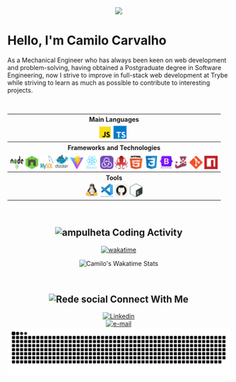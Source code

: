 <div align="center">
  <img src="https://capsule-render.vercel.app/api?type=waving&color=gradient&height=250&section=header&text=Camilo%20Carvalho&animation=scaleIn&fontSize=70&fontAlignY=35&desc=%20Jr%20Full%20Stack%20Developer%20">
</div>

<h1>
  Hello, I'm Camilo Carvalho
</h1>
<p>As a Mechanical Engineer who has always been keen on web development and problem-solving, having obtained a Postgraduate degree in Software Engineering, now I strive to improve in full-stack web development at Trybe while striving to learn as much as possible to contribute to interesting projects.</p>
<br>

<div align="center">
  <p align="center">
    <table align="center">
      <tr align="center">
        <th>Main Languages</th>
      </tr>
      <tr>
        <td align="center">
          <img title="javascript" src="img/vscode-icons--file-type-js-official.svg" width="30" height="30"/>
          <img title="typescript" src="img/devicon--typescript.svg" width="30" height="30"/>&nbsp;&nbsp;
        </td>
      </tr>
      <tr align="center">
        <th>Frameworks and Technologies</th>
      </tr>
      <tr align="center">
        <td>
          <img title="nodejs" src="img/logos--nodejs.svg" width="30" height="30"/>
          <img title="nodemon" src="img//logos--nodemon.svg" width="30" height="30"/>
          <img title="mysql" src="img/logos--mysql.svg" width="30" height="30"/>
          <img title="docker" src="img/devicon--docker-wordmark.svg" width="30" height="35"/>
          <img title="vitest" src="img/logos--vitejs.svg" width="30" height="30"/>
          <img title="react" src="img/devicon--react-wordmark.svg" width="30" height="30"/>
          <img title="redux" src="img/skill-icons--redux.svg" width="30" height="30"/>
          <img title="react testing library" src="img/logos--testing-library.svg" width="30" height="30"/>
          <img title="html" src="img/logos--html-5.svg" width="30" height="30"/>
          <img title="css" src="img/devicon--css3.svg" width="30" height="30"/>
          <img title="bootstrap" src="img/devicon--bootstrap-wordmark.svg" width="30" height="30"/>
          <img title="jest" src="img/logos--jest.svg" width="30" height="30"/>
          <img title="git" src="img/devicon--git.svg" width="30" height="30"/>
          <img title="npm" src="img/logos--npm-icon.svg" width="30" height="30"/>
        </td>
      </tr>
      <tr align="center">
        <th>Tools</th>
      </tr>
      <tr align="center">
        <td>
          <img title="linux" src="img/logos--linux-tux.svg" width="30" height="30"/>
          <img title="vscode" src="img/devicon--vscode-wordmark.svg" width="30" height="30"/>
          <img title="github" src="img/skill-icons--github-light.svg" width="30" height="30"/>
          <img title="bash" src="img/logos--bash-icon.svg" width="30" height="30"/>
        </td>
      </tr>
    </table>
  </p>
</div>

<br>

<div align="center">
  <h2> 
    <img src="https://github.com/CamiloACarvalho/CamiloACarvalho/assets/111397870/84cce8c3-31e6-42ee-86e5-2d54391888ee" alt="ampulheta" width="25">
    Coding Activity 
  </h2>

  [![wakatime](https://wakatime.com/badge/user/3c73f47e-58e6-43a1-8029-aa85bb7a7fb5.svg)](https://wakatime.com/@3c73f47e-58e6-43a1-8029-aa85bb7a7fb5)
    
  ![Camilo's Wakatime Stats](https://github-readme-stats.vercel.app/api/wakatime?username=CamiloACarvalho&layout=compact)
    
</div>
<br>

<h2 align="center">
  <img src="https://github.com/CamiloACarvalho/CamiloACarvalho/assets/111397870/dabcbe1c-8fa5-4bbe-9be6-284dd55057d1" alt="Rede social" width="25">
  Connect With Me
</h2>
<div align="center">
    <a href="https://www.linkedin.com/in/camiloaugustocarvalho/">
        <img src="https://github.com/CamiloACarvalho/CamiloACarvalho/assets/111397870/c6b70630-cd39-4eaa-ba82-6264fb6e171f" alt="Linkedin" width="50" />
    </a>
</div>
<div align="center">
    <a href="mailto:camilo.carvalho@engenharia.ufjf.br">
        <img src="https://github.com/CamiloACarvalho/CamiloACarvalho/assets/111397870/cab1cd58-0650-438d-9e3c-dee47c9d2635" alt="e-mail" width="55" />
    </a>
</div>

<div align="center">
    <img src="https://github.com/CamiloACarvalho/CamiloACarvalho/blob/output/github-contribution-grid-snake.svg" alt="snake eating commit" />
</div>

<br>
